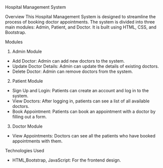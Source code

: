 Hospital Management System

Overview
This Hospital Management System is designed to streamline the process of booking doctor appointments. The system is divided into three main modules: Admin, Patient, and Doctor. It is built using HTML, CSS, and Bootstrap.

Modules

1. Admin Module
- Add Doctor: Admin can add new doctors to the system.
- Update Doctor Details: Admin can update the details of existing doctors.
- Delete Doctor: Admin can remove doctors from the system.

2. Patient Module
- Sign Up and Login: Patients can create an account and log in to the system.
- View Doctors: After logging in, patients can see a list of all available doctors.
- Book Appointment: Patients can book an appointment with a doctor by filling out a form.

 3. Doctor Module
- View Appointments: Doctors can see all the patients who have booked appointments with them.

 Technologies Used
- HTML,Bootstrap, JavaScript: For the frontend design.

